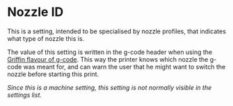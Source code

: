 Nozzle ID
====
This is a setting, intended to be specialised by nozzle profiles, that indicates what type of nozzle this is.

The value of this setting is written in the g-code header when using the [Griffin flavour of g-code](machine_gcode_flavor.md). This way the printer knows which nozzle the g-code was meant for, and can warn the user that he might want to switch the nozzle before starting this print.

*Since this is a machine setting, this setting is not normally visible in the settings list.*